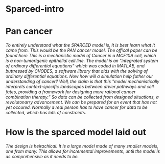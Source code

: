 # Sparced-intro
#  Pan cancer <h6> To entirely understand what the SPARCED model is, it is best learn what it came from.  This would be the PAN cancer model.  The offical paper can be found here   This is a mechanistic model of Cancer in a MCF10A cell, which is a non-tumorigenic epithelial cell line.  The model is an "integrated system of ordinary differential equations"  which was coded in MATLAB, and buttressed by CVODES, a software library that aids with the solving of ordinary differential equations.  Now how will a simulation help futher our understanding of cancer?  Well, the claim is that this "model mechanistically interprets context-specific landscapes between driver pathways and cell fates, providing a framework for designing more rational cancer combination therapy.”  So data can be collected from designed situations, a revolutonarry advancement.  We can be prepared for an event that has not yet occured.  Normally a real person has to have cancer for data to be collected, which has lots of constraints.  
# How is the sparced model laid out <h6> The design is heirachical.  It is a large model made of many smaller models, one from many.  This allows for incremental improvements, until the model is as comprehensive as it needs to be.  
